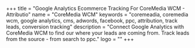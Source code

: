 +++
title = "Google Analytics Ecommerce Tracking For CoreMedia WCM - Attributio"
name = "CoreMedia WCM"
keywords = "coremeadia, coremedia wcm, google analytics, cms, adwords, facebook, ppc, attribution, track leads, conversion tracking"
description = "Connect Google Analytics with CoreMedia WCM to find our where your leads are coming from. Track leads from the source - from search to ppc."
logo = ""
+++
